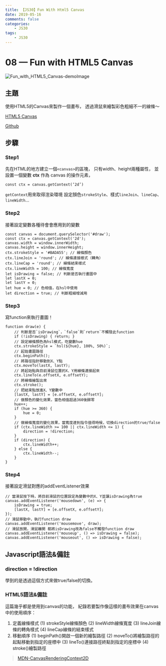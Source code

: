 ```yaml
---
title: 【JS30】Fun With Html5 Canvas
date: 2019-05-16
comments: false
categories:
    - JS30
tags:
    - JS30
---
```


# 08 — Fun with HTML5 Canvas

![Fun_with_HTML5_Canvas-demoImage](0_MJZmUuU2ely4Ra5E.png)

## 主題

使用HTML5的Canvas來製作一個畫布，
透過滑鼠來繪製彩色粗細不一的線條～

[HTML5 Canvas](https://des86532.github.io/javascript-30/08_Fun-with-HTML5-Canvas/index.html)

[Github](https://github.com/des86532/javascript-30/tree/master/08_Fun-with-HTML5-Canvas)

## 步驟

### Step1

先在HTML的地方建立一個`<canvas>`的區塊，
只有width、height兩種屬性，
並設置一個變數 **ctx** 作為 canvas 的操作元素，
```
const ctx = canvas.getContext(‘2d’)
```
`getContext`用來取得渲染環境
設定顏色`strokeStyle`、樣式`lineJoin`、`lineCap`、`lineWidth`…

### Step2

接著設定變數各種待會會應用到的變數

```
const canvas = document.querySelector('#draw');
const ctx = canvas.getContext('2d');
canvas.width = window.innerWidth;
canvas.height = window.innerHeight;
ctx.strokeStyle = '#BADA55'; // 線條顏色
ctx.lineJoin = 'round'; // 線條連接樣式（轉角）
ctx.lineCap = 'round'; // 線條結束樣式
ctx.lineWidth = 100; // 線條寬度
let isDrawing = false; // 判斷是否執行畫圖中
let lastX = 0; 
let lastY = 0;
let hue = 0; // 色相值，在hsl中使用
let direction = true; // 判斷粗細增減用
```

### Step3

寫function來執行畫圖！

```
function draw(e) {
    // 判斷是否`isDrawing`，`false`則`return`不觸發此function
    if (!isDrawing) { return; }
    // 設定線條顏色為hsl模式，吃變數hue
    ctx.strokeStyle = `hsl(${hue}, 100%, 50%)`;
    // 起始畫圖路徑
    ctx.beginPath();
    // 將路徑指針移動到X、Y點
    ctx.moveTo(lastX, lastY);
    // 將起始點與目前滑鼠位置的X、Y用線條連接起來
    ctx.lineTo(e.offsetX, e.offsetY);
    // 將線條繪製出來
    ctx.stroke();
    // 把結束點放進X、Y變數中
    [lastX, lastY] = [e.offsetX, e.offsetY];
    // 做顏色的變化效果，當色相值超過360後歸零
    hue++;
    if (hue >= 360) {
        hue = 0;
    }
    // 做線條寬度的變化效果，當寬度達到指令值得時候，切換direction的true/false
    if (ctx.lineWidth >= 100 || ctx.lineWidth <= 1) {
        direction = !direction;
    }
    if (direction) {
        ctx.lineWidth++;
    } else {
        ctx.lineWidth--;
    }
}
```

### Step4

接著設定滑鼠對應的addEventListener效果

```
// 當滑鼠按下時，將目前滑鼠的位置設定為變數中的X、Y並讓isDrawing為true
canvas.addEventListener('mousedown', (e) => {
    isDrawing = true;
    [lastX, lastY] = [e.offsetX, e.offsetY];
});
// 滑鼠移動中，執行function draw
canvas.addEventListener('mousemove', draw);
// 滑鼠放開，滑鼠離開 都將isDrawing改為false不觸發function draw
canvas.addEventListener('mouseup', () => isDrawing = false);
canvas.addEventListener('mouseout', () => isDrawing = false);
```

## Javascript語法&備註

### direction = !direction

學到的是透過這個方式來做true/false的切換。

### HTML5語法&備註

這篇幾乎都是使用到canvas的功能，
紀錄若要製作像這樣的畫布效果在canvas中的使用順序：

1. 定義線條樣式
(1) strokeStyle線條顏色
(2) lineWidth線條寬度
(3) lineJoin線條的轉角樣式
(4) lineCap線條的結束樣式
2. 移動順序
(1) beginPath()開啟一個新的繪製路徑
(2) moveTo()將繪製路徑的起點移動到指定的座標中
(3) lineTo()連接路徑終點到指定的座標中
(4) stroke()繪製路徑

> [MDN-CanvasRenderingContext2D](https://developer.mozilla.org/en-US/docs/Web/API/CanvasRenderingContext2D)